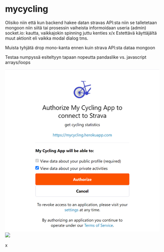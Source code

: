 # mycycling

Olisiko niin että kun backend hakee datan stravas API:sta niin  se talletetaan mongoon niin
siitä tai prosessin vaiheista informoidaan useria (admin) socket.io: kautta, vaikkajokin spinning juttu kenties x/x
Estettävä käyttäjältä muut aktionit eli vaikka modal dialog tms.

Muista tyhjätä drop mono-kanta ennen kuin strava API:sta dataa mongoon


Testaa numpyssä esiteltyyn tapaan nopeutta pandaslike vs. javascript arrays/loops



![](./pic1.png "")
![](./k1.drawio "")



x